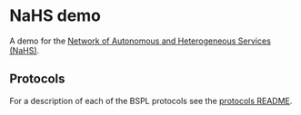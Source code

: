 # NaHS demo

A demo for the [Network of Autonomous and Heterogeneous Services (NaHS)](https://github.com/mikelsr/nahs).

## Protocols

For a description of each of the BSPL protocols see the [protocols README](./protocols/README.md).
